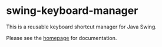 # swing-keyboard-manager #

This is a reusable keyboard shortcut manager for Java Swing.

Please see the [homepage](http://memlab.github.com/swing-shortcut-manager/) for documentation.
